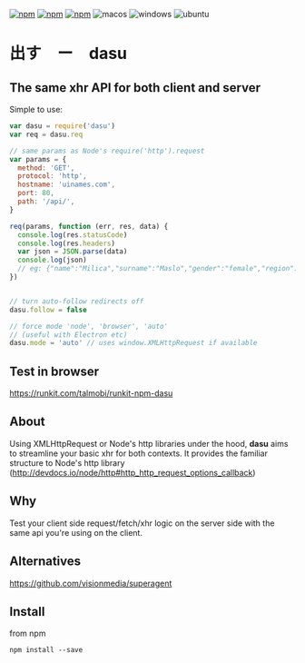 [![npm](https://img.shields.io/npm/v/dasu.svg?maxAge=3600)](https://www.npmjs.com/package/dasu)
[![npm](https://img.shields.io/npm/dm/dasu.svg?maxAge=3600)](https://www.npmjs.com/package/dasu)
[![npm](https://img.shields.io/npm/l/dasu.svg?maxAge=3600)](https://www.npmjs.com/package/dasu)
![macos](https://github.com/talmobi/dasu/workflows/macos/badge.svg)
![windows](https://github.com/talmobi/dasu/workflows/windows/badge.svg)
![ubuntu](https://github.com/talmobi/dasu/workflows/ubuntu/badge.svg)

# 出す　ー　dasu
## The same xhr API for both client and server

Simple to use:
```javascript
var dasu = require('dasu')
var req = dasu.req

// same params as Node's require('http').request
var params = {
  method: 'GET',
  protocol: 'http',
  hostname: 'uinames.com',
  port: 80,
  path: '/api/',
}

req(params, function (err, res, data) {
  console.log(res.statusCode)
  console.log(res.headers)
  var json = JSON.parse(data)
  console.log(json)
  // eg: {"name":"Milica","surname":"Maslo","gender":"female","region":"Slovakia"}
})


// turn auto-follow redirects off
dasu.follow = false

// force mode 'node', 'browser', 'auto'
// (useful with Electron etc)
dasu.mode = 'auto' // uses window.XMLHttpRequest if available
```

## Test in browser
https://runkit.com/talmobi/runkit-npm-dasu

## About
Using XMLHttpRequest or Node's http libraries under the hood, **dasu** aims to streamline your basic xhr for both contexts. It provides the familiar structure to Node's http library (http://devdocs.io/node/http#http_http_request_options_callback)


## Why
Test your client side request/fetch/xhr logic on the server side with the same api you're using on the client.

## Alternatives
https://github.com/visionmedia/superagent


## Install
from npm
```
npm install --save
